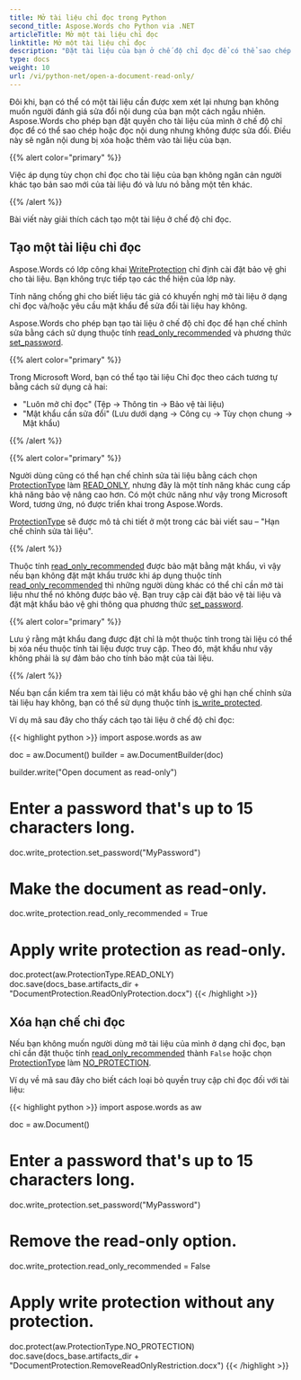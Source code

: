```yaml
---
title: Mở tài liệu chỉ đọc trong Python
second_title: Aspose.Words cho Python via .NET
articleTitle: Mở một tài liệu chỉ đọc
linktitle: Mở một tài liệu chỉ đọc
description: "Đặt tài liệu của bạn ở chế độ chỉ đọc để có thể sao chép hoặc đọc nội dung nhưng không thể sửa đổi bằng Python."
type: docs
weight: 10
url: /vi/python-net/open-a-document-read-only/
---
```


Đôi khi, bạn có thể có một tài liệu cần được xem xét lại nhưng bạn không muốn người đánh giá sửa đổi nội dung của bạn một cách ngẫu nhiên. Aspose.Words cho phép bạn đặt quyền cho tài liệu của mình ở chế độ chỉ đọc để có thể sao chép hoặc đọc nội dung nhưng không được sửa đổi. Điều này sẽ ngăn nội dung bị xóa hoặc thêm vào tài liệu của bạn.

{{% alert color="primary" %}}

Việc áp dụng tùy chọn chỉ đọc cho tài liệu của bạn không ngăn cản người khác tạo bản sao mới của tài liệu đó và lưu nó bằng một tên khác.

{{% /alert %}}

Bài viết này giải thích cách tạo một tài liệu ở chế độ chỉ đọc.

## Tạo một tài liệu chỉ đọc

Aspose.Words có lớp công khai [WriteProtection](https://reference.aspose.com/words/python-net/aspose.words.settings/writeprotection/) chỉ định cài đặt bảo vệ ghi cho tài liệu. Bạn không trực tiếp tạo các thể hiện của lớp này.

Tính năng chống ghi cho biết liệu tác giả có khuyến nghị mở tài liệu ở dạng chỉ đọc và/hoặc yêu cầu mật khẩu để sửa đổi tài liệu hay không.

Aspose.Words cho phép bạn tạo tài liệu ở chế độ chỉ đọc để hạn chế chỉnh sửa bằng cách sử dụng thuộc tính [read_only_recommended](https://reference.aspose.com/words/python-net/aspose.words.settings/writeprotection/read_only_recommended/) và phương thức [set_password](https://reference.aspose.com/words/python-net/aspose.words.settings/writeprotection/set_password/).

{{% alert color="primary" %}}

Trong Microsoft Word, bạn có thể tạo tài liệu Chỉ đọc theo cách tương tự bằng cách sử dụng cả hai:

* "Luôn mở chỉ đọc" (Tệp → Thông tin → Bảo vệ tài liệu)
* "Mật khẩu cần sửa đổi" (Lưu dưới dạng → Công cụ → Tùy chọn chung → Mật khẩu)

{{% /alert %}}

{{% alert color="primary" %}}

Người dùng cũng có thể hạn chế chỉnh sửa tài liệu bằng cách chọn [ProtectionType](https://reference.aspose.com/words/python-net/aspose.words/protectiontype/) làm [READ_ONLY](https://reference.aspose.com/words/python-net/aspose.words/protectiontype/#read_only), nhưng đây là một tính năng khác cung cấp khả năng bảo vệ nâng cao hơn. Có một chức năng như vậy trong Microsoft Word, tương ứng, nó được triển khai trong Aspose.Words.

[ProtectionType](https://reference.aspose.com/words/python-net/aspose.words/protectiontype/) sẽ được mô tả chi tiết ở một trong các bài viết sau – "Hạn chế chỉnh sửa tài liệu".

{{% /alert %}}

Thuộc tính [read_only_recommended](https://reference.aspose.com/words/python-net/aspose.words.settings/writeprotection/read_only_recommended/) được bảo mật bằng mật khẩu, vì vậy nếu bạn không đặt mật khẩu trước khi áp dụng thuộc tính [read_only_recommended](https://reference.aspose.com/words/python-net/aspose.words.settings/writeprotection/read_only_recommended/) thì những người dùng khác có thể chỉ cần mở tài liệu như thể nó không được bảo vệ. Bạn truy cập cài đặt bảo vệ tài liệu và đặt mật khẩu bảo vệ ghi thông qua phương thức [set_password](https://reference.aspose.com/words/python-net/aspose.words.settings/writeprotection/set_password/).

{{% alert color="primary" %}}

Lưu ý rằng mật khẩu đang được đặt chỉ là một thuộc tính trong tài liệu có thể bị xóa nếu thuộc tính tài liệu được truy cập. Theo đó, mật khẩu như vậy không phải là sự đảm bảo cho tính bảo mật của tài liệu.

{{% /alert %}}

Nếu bạn cần kiểm tra xem tài liệu có mật khẩu bảo vệ ghi hạn chế chỉnh sửa tài liệu hay không, bạn có thể sử dụng thuộc tính [is_write_protected](https://reference.aspose.com/words/python-net/aspose.words.settings/writeprotection/is_write_protected/).

Ví dụ mã sau đây cho thấy cách tạo tài liệu ở chế độ chỉ đọc:

{{< highlight python >}}
import aspose.words as aw

doc = aw.Document()
builder = aw.DocumentBuilder(doc)

builder.write("Open document as read-only")

# Enter a password that's up to 15 characters long.
doc.write_protection.set_password("MyPassword")

# Make the document as read-only.
doc.write_protection.read_only_recommended = True

# Apply write protection as read-only.
doc.protect(aw.ProtectionType.READ_ONLY)
doc.save(docs_base.artifacts_dir + "DocumentProtection.ReadOnlyProtection.docx")
{{< /highlight >}}

## Xóa hạn chế chỉ đọc

Nếu bạn không muốn người dùng mở tài liệu của mình ở dạng chỉ đọc, bạn chỉ cần đặt thuộc tính [read_only_recommended](https://reference.aspose.com/words/python-net/aspose.words.settings/writeprotection/read_only_recommended/) thành `False` hoặc chọn [ProtectionType](https://reference.aspose.com/words/python-net/aspose.words/document/protection_type/) làm [NO_PROTECTION](https://reference.aspose.com/words/python-net/aspose.words/protectiontype/#no_protection).

Ví dụ về mã sau đây cho biết cách loại bỏ quyền truy cập chỉ đọc đối với tài liệu:

{{< highlight python >}}
import aspose.words as aw

doc = aw.Document()
            
# Enter a password that's up to 15 characters long.
doc.write_protection.set_password("MyPassword")

# Remove the read-only option.
doc.write_protection.read_only_recommended = False

# Apply write protection without any protection.
doc.protect(aw.ProtectionType.NO_PROTECTION)
doc.save(docs_base.artifacts_dir + "DocumentProtection.RemoveReadOnlyRestriction.docx")
{{< /highlight >}}
